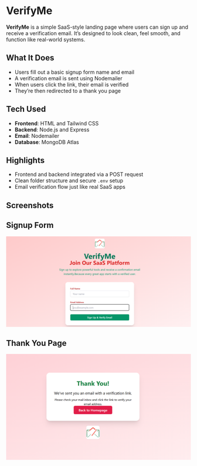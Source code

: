 # VerifyMe

**VerifyMe** is a simple SaaS-style landing page where users can sign up and receive a verification email. It’s designed to look clean, feel smooth, and function like real-world systems.


## What It Does

- Users fill out a basic signup form name and email
- A verification email is sent using Nodemailer
- When users click the link, their email is verified
- They’re then redirected to a thank you page



## Tech Used

- **Frontend**: HTML and  Tailwind CSS
- **Backend**: Node.js and Express
- **Email**: Nodemailer 
- **Database**: MongoDB Atlas


## Highlights

- Frontend and backend integrated via a POST request
- Clean folder structure and secure `.env` setup
- Email verification flow just like real SaaS apps
  
## Screenshots
## Signup Form
![Signup Form](front.png)

## Thank You Page
![Thank You Page](thankyou.png)



